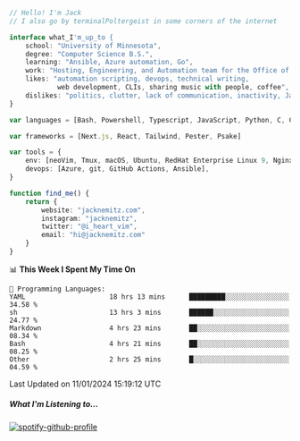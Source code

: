 ```typescript
// Hello! I'm Jack
// I also go by terminalPoltergeist in some corners of the internet

interface what_I'm_up_to {
    school: "University of Minnesota",
    degree: "Computer Science B.S.",
    learning: "Ansible, Azure automation, Go",
    work: "Hosting, Engineering, and Automation team for the Office of Information Technology at UMN",
    likes: "automation scripting, devops, technical writing,
            web development, CLIs, sharing music with people, coffee",
    dislikes: "politics, clutter, lack of communication, inactivity, Java",
}

var languages = [Bash, Powershell, Typescript, JavaScript, Python, C, C++]

var frameworks = [Next.js, React, Tailwind, Pester, Psake]

var tools = {
    env: [neoVim, Tmux, macOS, Ubuntu, RedHat Enterprise Linux 9, Nginx, DigitalOcean, Cloudflare],
    devops: [Azure, git, GitHub Actions, Ansible],
}

function find_me() {
    return {
        website: "jacknemitz.com",
        instagram: "jacknemitz",
        twitter: "@i_heart_vim",
        email: "hi@jacknemitz.com"
    }
}
```

<!--START_SECTION:waka-->
📊 **This Week I Spent My Time On** 

```text
💬 Programming Languages: 
YAML                     18 hrs 13 mins      █████████░░░░░░░░░░░░░░░░   34.58 % 
sh                       13 hrs 3 mins       ██████░░░░░░░░░░░░░░░░░░░   24.77 % 
Markdown                 4 hrs 23 mins       ██░░░░░░░░░░░░░░░░░░░░░░░   08.34 % 
Bash                     4 hrs 21 mins       ██░░░░░░░░░░░░░░░░░░░░░░░   08.25 % 
Other                    2 hrs 25 mins       █░░░░░░░░░░░░░░░░░░░░░░░░   04.59 % 
```


 Last Updated on 11/01/2024 15:19:12 UTC
<!--END_SECTION:waka-->

##### What I'm Listening to...

[![spotify-github-profile](https://spotify-github-profile.vercel.app/api/view?uid=jack.nemitz&cover_image=true&show_offline=true&bar_color=53b14f&bar_color_cover=false&background_color=121212FF)](https://spotify-github-profile.vercel.app/api/view?uid=jack.nemitz&redirect=true)

